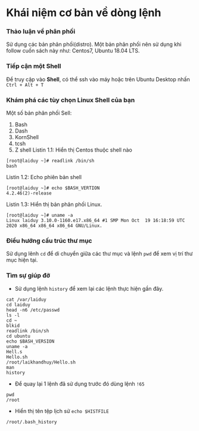 # Khái niệm cơ bản về dòng lệnh

### Thảo luận về phân phối
Sử dụng các bản phân phối(distro). Một bản phân phối nên sử dụng khi follow cuốn sách này như: Centos7, Ubuntu 18.04 LTS.
### Tiếp cận một Shell
Để truy cập vào **Shell**, có thể ssh vào máy hoặc trên Ubuntu Desktop nhấn `Ctrl + Alt + T`
### Khám phá các tùy chọn Linux Shell của bạn
Một số bản phân phối Sell:
1. Bash
1. Dash
1. KornShell
1. tcsh
1. Z shell
Listin 1.1: Hiển thị Centos thuộc shell nào
```
[root@laiduy ~]# readlink /bin/sh
bash
```
Listin 1.2: Echo phiên bản shell
```
[root@laiduy ~]# echo $BASH_VERTION
4.2.46(2)-release
```
Listin 1.3: Hiển thị bản phân phối Linux.
```
[root@laiduy ~]# uname -a
Linux laiduy 3.10.0-1160.e17.x86_64 #1 SMP Mon Oct  19 16:18:59 UTC 2020 x86_64 x86_64 x86_64 GNU/Linux.
```
### Điều hướng cấu trúc thư mục
Sử dụng lênh `cd` để di chuyển giữa các thư mục và lệnh `pwd` để xem vị trí thư mục hiện tại.

### Tìm sự giúp đỡ
- Sử dụng lệnh `history` để xem lại các lệnh thực hiện gần đây.
```
cat /var/laiduy
cd laiduy
head -n6 /etc/passwd
ls -l
cd ~
blkid
readlink /bin/sh
cd ubuntu
echo $BASH_VERSION
uname -a
Hell.s
Hello.sh
/root/laikhandhuy/Hello.sh
man
history
```
- Để quay lại 1 lệnh đã sử dụng trước đó dùng lệnh `!65`
```
pwd
/root
```
- Hiển thị tên tệp lịch sử `echo $HISTFILE`
```
/root/.bash_history
```

